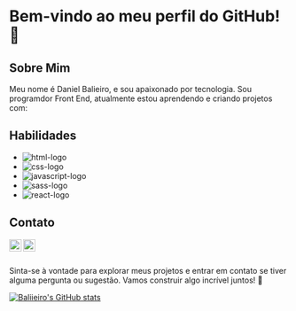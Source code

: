 # Bem-vindo ao meu perfil do GitHub! 👋

## Sobre Mim

Meu nome é Daniel Balieiro, e sou apaixonado por tecnologia. Sou programdor Front End, atualmente estou aprendendo e criando projetos com:

## Habilidades

- <img src="https://img.shields.io/badge/HTML5-E34F26?style=for-the-badge&logo=html5&logoColor=white" alt="html-logo">
- <img src="https://img.shields.io/badge/CSS3-1572B6?style=for-the-badge&logo=css3&logoColor=white" alt="css-logo">
- <img src="https://img.shields.io/badge/JavaScript-323330?style=for-the-badge&logo=javascript&logoColor=F7DF1E" alt="javascript-logo">
- <img src="https://img.shields.io/badge/Sass-CC6699?style=for-the-badge&logo=sass&logoColor=white" alt="sass-logo">
- <img src="https://img.shields.io/badge/React-20232A?style=for-the-badge&logo=react&logoColor=61DAFB" alt="react-logo">


## Contato

<a href="https://www.instagram.com/balieiro_daniel" rel="nofollow">
  <img align="left" alt="icone do instagram uma camera dentro de um quadrado" width="22px" src="https://camo.githubusercontent.com/c80f9763ed06d4ab9fbcc1a74b8b74cd95e4c7f82d3f1f70233994f236a0faeb/68747470733a2f2f63646e2e6a7364656c6976722e6e65742f6e706d2f73696d706c652d69636f6e734076332f69636f6e732f696e7374616772616d2e737667" data-canonical-src="https://cdn.jsdelivr.net/npm/simple-icons@v3/icons/instagram.svg" style="max-width: 100%;">
</a>
<a href="https://www.linkedin.com/in/daniel-balieiro-392207228/" rel="nofollow">
  <img align="left" alt="LinkedIn" width="22px" src="https://camo.githubusercontent.com/d659d2bac00c01b42bffbae84bdc121e828b8fecd5b4949ffa2575f5d9e4a371/68747470733a2f2f63646e2e6a7364656c6976722e6e65742f6e706d2f73696d706c652d69636f6e734076332f69636f6e732f6c696e6b6564696e2e737667" data-canonical-src="https://cdn.jsdelivr.net/npm/simple-icons@v3/icons/linkedin.svg" style="max-width: 100%;">
</a>

<br/>
<br/>

Sinta-se à vontade para explorar meus projetos e entrar em contato se tiver alguma pergunta ou sugestão. Vamos construir algo incrível juntos! 🚀

[![Baliieiro's GitHub stats](https://github-readme-stats.vercel.app/api?username=baliieiro)](https://github.com/anuraghazra/github-readme-stats)
